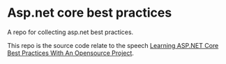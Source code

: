 # Asp.net core best practices
A repo for collecting asp.net best practices.

This repo is the source code relate to the speech [Learning ASP.NET Core Best Practices With An Opensource Project](https://speakerdeck.com/zeppaman/learning-asp-dot-net-core-best-practices-with-an-opensource-project).
